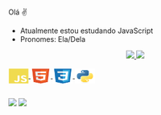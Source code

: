 Olá ✌

- Atualmente estou estudando JavaScript
- Pronomes: Ela/Dela

<div align="center">
 <a href="https://github.com/xEduardax">
  <img height="1550em" src="https://github-readme-stats.vercel.app/api/top-langs/?username=xEduardax&layout=compact&langs_count=7&theme=tokyonight"/>
  <img height="155em" src="https://github-readme-stats.vercel.app/api?username=xEduardax&show_icons=true&theme=tokyonight&include_all_commits=true&count_private=true"/>
</div>

 <div style="display: inline_block"><br>
  <img align="center" alt="Eduarda-Js" height="30" width="40" src="https://raw.githubusercontent.com/devicons/devicon/master/icons/javascript/javascript-plain.svg">
  <img align="center" alt="Eduarda-HTML" height="30" width="40" src="https://raw.githubusercontent.com/devicons/devicon/master/icons/html5/html5-original.svg">
  <img align="center" alt="Eduarda-CSS" height="30" width="40" src="https://raw.githubusercontent.com/devicons/devicon/master/icons/css3/css3-original.svg">
  <img align="center" alt="Eduarda-Python" height="30" width="40" src="https://raw.githubusercontent.com/devicons/devicon/master/icons/python/python-original.svg">
</div>

 ##
 
 <div>
  <a href = "mailto:contatorafaballerini@gmail.com"><img src="https://img.shields.io/badge/-Gmail-%23333?style=for-the-badge&logo=gmail&logoColor=white" target="_blank"></a>
  <a href="https://www.linkedin.com/in/rafaella-ballerini-45875016a" target="_blank"><img src="https://img.shields.io/badge/-LinkedIn-%230077B5?style=for-the-badge&logo=linkedin&logoColor=white" target="_blank"></a> 
 </div>
